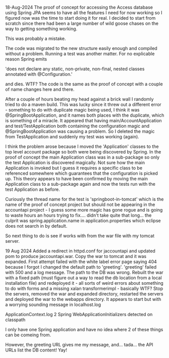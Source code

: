 18-Aug-2024 The proof of concept for accessing the Access database using Spring JPA seems to have
all the features I need for now working so I figured now was the time to start doing it for real. 
I decided to start from scratch since there had been a large number of wild goose chases on the way
to getting something working. 

This was probably a mistake.

The code was migrated to the new structure easily enough and compiled without a problem.
Running a test was another matter. For no explicable reason Spring emits

'does not declare any static, non-private, non-final, nested classes annotated with @Configuration.'

and dies. WTF? The code is the same as the proof of concept with a couple of name changes here and there.

After a couple of hours beating my head against a brick wall I randomly tried to do a
maven build. This was lucky since it threw out a different error - something to do
with duplicate magic being used, I think it was @SpringBootApplication, and it names both places
with the duplicate, which is something of a miracle. It appeared that having main/AccountApplication and
test/TestApplication both containing the configuration magic and @SpringBootApplication was causing a
problem. So I deleted the magic from TestApplication and suddenly my test was working (again).

I think the problem arose because I moved the 'Application' classes to the top level account package so
both were being discovered by Spring. In the proof of concept the main Application class was in a sub-package
so only the test Application is discovered magically. Not sure how the main Application is invoked but I guess
it requires a specific class to be referenced somewhere which guarantees that the configuration is picked up. This 
theory appears to have been confirmed by moving the main Application class to a sub-package again and
now the tests run with the test Application as before.

Curiously the thread name for the test is 'springboot-in-tomcat' which is the name of the proof of concept project
but should not be appearing in the accountapi project - I guess some more magic has gone rogue and is going to waste
hours an hours trying to fix.... didn't take quite that long... the culprit was spring.application.name in 
application.properties which eclipse does not search in by default.

So next thing to do is see if works with from the war file with my tomcat server.

19 Aug 2024 Added a redirect in httpd.conf for jaccountapi and updated pom to produce jaccountapi.war.
Copy the war to tomcat and it was expanded. First attempt failed with the white label error page saying 404
because I forgot I changed the default path to 'greeting'. 'greeting' failed with 500 and a log message. The
path to the DB was wrong. Rebuilt the war with a fixed path (must figure out a way to read the db location
from a local installation file) and redeployed it - all sorts of weird errors about something to do with forms
and a missing xalan transformerimpl - basically WTF? Stop the servers, removed the war and expanded directory,
restarted the servers and deployed the war to the webapps directory. It appears to start but with a worrying sounding
message in localhost.log

ApplicationContext.log 2 Spring WebApplicationInitializers detected on classpath

I only have one Spring application and have no idea where 2 of these things can be comeing from.

However, the greeting URL gives me my message, and... tada... the API URLs list the DB content! Yay!
